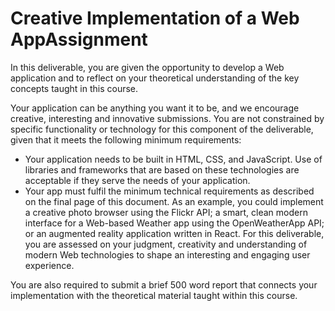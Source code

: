 # Creative Implementation of a Web AppAssignment

In this deliverable, you are given the opportunity to develop a Web application and to reflect on your theoretical understanding of 
the key concepts taught in this course. 

Your application can be anything you want it to be, and we encourage creative, interesting and innovative submissions. You are not 
constrained by specific functionality or technology for this component of the deliverable, given that it meets the following minimum 
requirements:

- Your application needs to be built in HTML, CSS, and JavaScript. Use of libraries and frameworks that are based on these technologies 
are acceptable if they serve the needs of your application.
- Your app must fulfil the minimum technical requirements as described on the final page of this document.
As an example, you could implement a creative photo browser using the Flickr API; a smart, clean modern interface for a Web-based 
Weather app using the OpenWeatherApp API; or an augmented reality application written in React. For this deliverable, you are assessed 
on your judgment, creativity and understanding of modern Web technologies to shape an interesting and engaging user experience.

You are also required to submit a brief 500 word report that connects your implementation with the theoretical material taught within 
this course.
